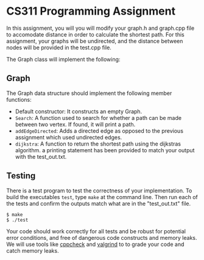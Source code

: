 # CS311 Programming Assignment 

In this assignment, you will you will modify your graph.h and graph.cpp file to accomodate distance in order to calculate the shortest path. For this assignment, your graphs will be undirected, and the distance between nodes will be provided in the test.cpp file.

The Graph class will implement the following:

## Graph
The Graph data structure should implement the following member functions:
- Default constructor: It constructs an empty Graph.
- `Search`: A function used to search for whether a path can be made between two vertex. If found, it will print a path. 
- `addEdgeDirected`: Adds a directed edge as opposed to the previous assignment which used undirected edges.
- `dijkstra`: A function to return the shortest path using the dijkstras algorithm. a printing statement has been provided to match your output with the test_out.txt.

## Testing

There is a test program to test the correctness of your 
implementation. To build the executables `test`, type `make` at the command line.  Then run each of the tests and confirm the outputs match what are in the "test_out.txt" file. 
```
$ make
$ ./test
```

Your code should work correctly for all tests and be robust for potential error conditions, and free of dangerous code constructs and memory leaks. 
We will use tools like [cppcheck](https://cppcheck.sourceforge.io/) and [valgrind](https://valgrind.org/) to to grade your code and catch memory leaks. 
